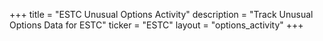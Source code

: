 +++
title = "ESTC Unusual Options Activity"
description = "Track Unusual Options Data for ESTC"
ticker = "ESTC"
layout = "options_activity"
+++

